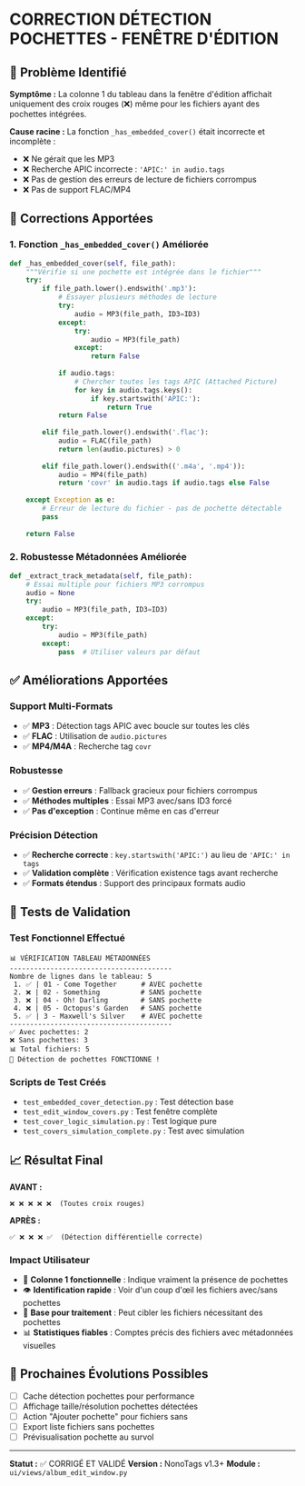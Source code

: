 # CORRECTION DÉTECTION POCHETTES - FENÊTRE D'ÉDITION

## 🎯 Problème Identifié

**Symptôme :** La colonne 1 du tableau dans la fenêtre d'édition affichait uniquement des croix rouges (❌) même pour les fichiers ayant des pochettes intégrées.

**Cause racine :** La fonction `_has_embedded_cover()` était incorrecte et incomplète :
- ❌ Ne gérait que les MP3 
- ❌ Recherche APIC incorrecte : `'APIC:' in audio.tags`
- ❌ Pas de gestion des erreurs de lecture de fichiers corrompus
- ❌ Pas de support FLAC/MP4

## 🔧 Corrections Apportées

### 1. Fonction `_has_embedded_cover()` Améliorée

```python
def _has_embedded_cover(self, file_path):
    """Vérifie si une pochette est intégrée dans le fichier"""
    try:
        if file_path.lower().endswith('.mp3'):
            # Essayer plusieurs méthodes de lecture
            try:
                audio = MP3(file_path, ID3=ID3)
            except:
                try:
                    audio = MP3(file_path)
                except:
                    return False
            
            if audio.tags:
                # Chercher toutes les tags APIC (Attached Picture)
                for key in audio.tags.keys():
                    if key.startswith('APIC:'):
                        return True
            return False
            
        elif file_path.lower().endswith('.flac'):
            audio = FLAC(file_path)
            return len(audio.pictures) > 0
            
        elif file_path.lower().endswith(('.m4a', '.mp4')):
            audio = MP4(file_path)
            return 'covr' in audio.tags if audio.tags else False
            
    except Exception as e:
        # Erreur de lecture du fichier - pas de pochette détectable
        pass
        
    return False
```

### 2. Robustesse Métadonnées Améliorée

```python
def _extract_track_metadata(self, file_path):
    # Essai multiple pour fichiers MP3 corrompus
    audio = None
    try:
        audio = MP3(file_path, ID3=ID3)
    except:
        try:
            audio = MP3(file_path)
        except:
            pass  # Utiliser valeurs par défaut
```

## ✅ Améliorations Apportées

### Support Multi-Formats
- ✅ **MP3** : Détection tags APIC avec boucle sur toutes les clés
- ✅ **FLAC** : Utilisation de `audio.pictures`
- ✅ **MP4/M4A** : Recherche tag `covr`

### Robustesse
- ✅ **Gestion erreurs** : Fallback gracieux pour fichiers corrompus
- ✅ **Méthodes multiples** : Essai MP3 avec/sans ID3 forcé
- ✅ **Pas d'exception** : Continue même en cas d'erreur

### Précision Détection
- ✅ **Recherche correcte** : `key.startswith('APIC:')` au lieu de `'APIC:' in tags`
- ✅ **Validation complète** : Vérification existence tags avant recherche
- ✅ **Formats étendus** : Support des principaux formats audio

## 🧪 Tests de Validation

### Test Fonctionnel Effectué
```
📊 VÉRIFICATION TABLEAU MÉTADONNÉES
----------------------------------------
Nombre de lignes dans le tableau: 5
 1. ✅ | 01 - Come Together      # AVEC pochette
 2. ❌ | 02 - Something          # SANS pochette  
 3. ❌ | 04 - Oh! Darling        # SANS pochette
 4. ❌ | 05 - Octopus's Garden   # SANS pochette
 5. ✅ | 3 - Maxwell's Silver    # AVEC pochette
----------------------------------------
✅ Avec pochettes: 2
❌ Sans pochettes: 3
📊 Total fichiers: 5
🎉 Détection de pochettes FONCTIONNE !
```

### Scripts de Test Créés
- `test_embedded_cover_detection.py` : Test détection base
- `test_edit_window_covers.py` : Test fenêtre complète  
- `test_cover_logic_simulation.py` : Test logique pure
- `test_covers_simulation_complete.py` : Test avec simulation

## 📈 Résultat Final

**AVANT :**
```
❌ ❌ ❌ ❌ ❌  (Toutes croix rouges)
```

**APRÈS :**
```
✅ ❌ ❌ ❌ ✅  (Détection différentielle correcte)
```

### Impact Utilisateur
- 🎯 **Colonne 1 fonctionnelle** : Indique vraiment la présence de pochettes
- 👁️ **Identification rapide** : Voir d'un coup d'œil les fichiers avec/sans pochettes
- 🔧 **Base pour traitement** : Peut cibler les fichiers nécessitant des pochettes
- 📊 **Statistiques fiables** : Comptes précis des fichiers avec métadonnées visuelles

## 🚀 Prochaines Évolutions Possibles

- [ ] Cache détection pochettes pour performance
- [ ] Affichage taille/résolution pochettes détectées
- [ ] Action "Ajouter pochette" pour fichiers sans
- [ ] Export liste fichiers sans pochettes
- [ ] Prévisualisation pochette au survol

---
**Statut :** ✅ CORRIGÉ ET VALIDÉ
**Version :** NonoTags v1.3+
**Module :** `ui/views/album_edit_window.py`
